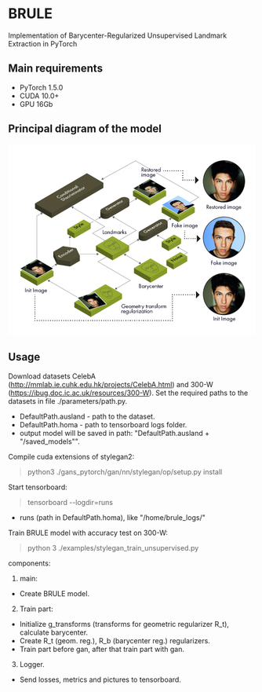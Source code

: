 # BRULE

Implementation of Barycenter-Regularized Unsupervised Landmark Extraction in PyTorch

## Main requirements

* PyTorch 1.5.0
* CUDA 10.0+
* GPU 16Gb

## Principal diagram of the model

![Model](img/illustration4.jpg)

## Usage

Download datasets CelebA (http://mmlab.ie.cuhk.edu.hk/projects/CelebA.html) and 300-W (https://ibug.doc.ic.ac.uk/resources/300-W). Set the required paths to the datasets in file ./parameters/path.py.

- DefaultPath.ausland - path to the dataset.
- DefaultPath.homa - path to tensorboard logs folder.
- output model will be saved in path: "DefaultPath.ausland + "/saved_models"".

Compile cuda extensions of stylegan2:

> python3 ./gans_pytorch/gan/nn/stylegan/op/setup.py install

Start tensorboard:

> tensorboard --logdir=runs

- runs (path in DefaultPath.homa), like "/home/brule_logs/"

Train BRULE model with accuracy test on 300-W:

> python 3 ./examples/stylegan_train_unsupervised.py

components:

1. main:
- Create BRULE model.
2. Train part:
- Initialize g_transforms (transforms for geometric regularizer R_t), calculate barycenter.
- Create R_t (geom. reg.), R_b (barycenter reg.) regularizers.
- Train part before gan, after that train part with gan.
3. Logger.
- Send losses, metrics and pictures to tensorboard.
